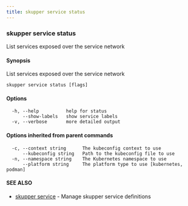 ```yaml
---
title: skupper service status
---
```

### skupper service status

List services exposed over the service network

#### Synopsis

List services exposed over the service network

```
skupper service status [flags]
```

#### Options

```
  -h, --help          help for status
      --show-labels   show service labels
  -v, --verbose       more detailed output
```

#### Options inherited from parent commands

```
  -c, --context string      The kubeconfig context to use
      --kubeconfig string   Path to the kubeconfig file to use
  -n, --namespace string    The Kubernetes namespace to use
      --platform string     The platform type to use [kubernetes, podman]
```

#### SEE ALSO

* [skupper service](skupper_service.html)	 - Manage skupper service definitions

<!-- ###### Auto generated by spf13/cobra on 29-May-2024
 -->